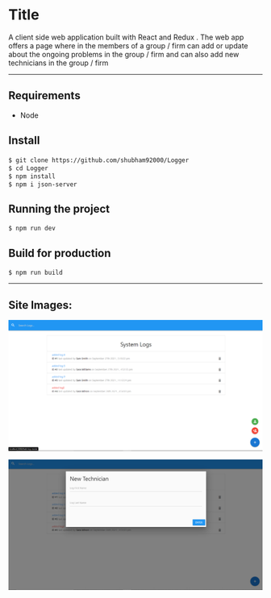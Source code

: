 # Title

A client side web application built with React and Redux . The web app offers a page where in the members of a group / firm can add or update about the ongoing problems in the group / firm and can also add new technicians in the group / firm

---

## Requirements

- Node

## Install

    $ git clone https://github.com/shubham92000/Logger
    $ cd Logger
    $ npm install
    $ npm i json-server

## Running the project

    $ npm run dev

## Build for production

    $ npm run build

---

## Site Images:

![main](./readmeImages/main.png 'main')

![addTech](./readmeImages/addTech.png 'addTech')
